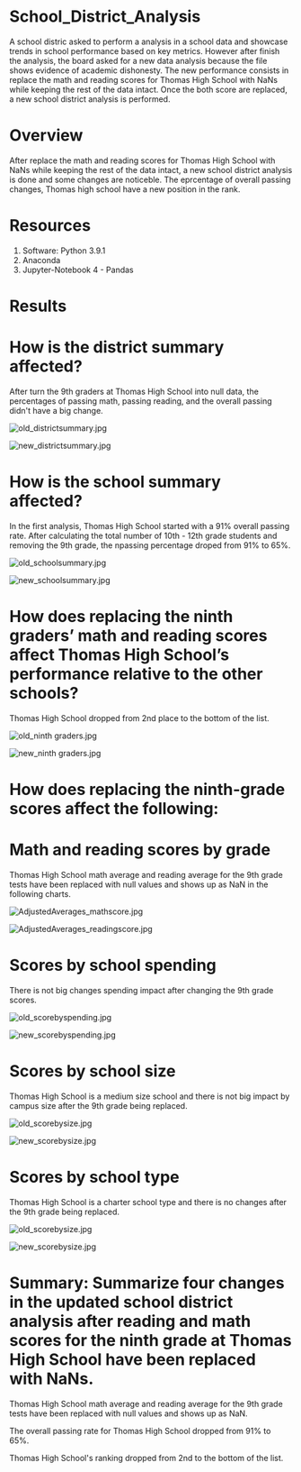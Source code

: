 # School_District_Analysis

A school distric asked to perform a analysis in a school data and showcase trends in school performance based on key metrics. However after finish the analysis, the board asked for a new data analysis because the file shows evidence of academic dishonesty. The new performance consists in replace the math and reading scores for Thomas High School with NaNs while keeping the rest of the data intact. Once the both score are replaced, a new school district analysis is performed. 

# Overview 

After replace the math and reading scores for Thomas High School with NaNs while keeping the rest of the data intact, a new school district analysis is done and some changes are noticeble. The eprcentage of overall passing changes, Thomas high school have a new position in the rank.

# Resources

1. Software: Python 3.9.1
2. Anaconda
3. Jupyter-Notebook
4 - Pandas

# Results

# How is the district summary affected?

After turn the 9th graders at Thomas High School into null data, the percentages of passing math, passing reading, and the overall passing didn't have a big change. 

![old_districtsummary.jpg](https://github.com/jeperes/School_District_Analysis/blob/main/resources/old_districtsummary.jpg)

![new_districtsummary.jpg](https://github.com/jeperes/School_District_Analysis/blob/main/resources/new_districtsummary.jpg)

# How is the school summary affected?

In the first analysis, Thomas High School started with a 91% overall passing rate. After calculating the total number of 10th - 12th grade students and removing the 9th grade, the npassing percentage droped from 91% to 65%. 

![old_schoolsummary.jpg](https://github.com/jeperes/School_District_Analysis/blob/main/resources/old_schoolsummary.jpg)

![new_schoolsummary.jpg](https://github.com/jeperes/School_District_Analysis/blob/main/resources/new_schoolsummary.jpg)

# How does replacing the ninth graders’ math and reading scores affect Thomas High School’s performance relative to the other schools?

Thomas High School dropped from 2nd place to the bottom of the list.

![old_ninth graders.jpg](https://github.com/jeperes/School_District_Analysis/blob/main/resources/old_ninth%20graders.jpg)

![new_ninth graders.jpg](https://github.com/jeperes/School_District_Analysis/blob/main/resources/new_ninth%20graders.jpg)

# How does replacing the ninth-grade scores affect the following:

# Math and reading scores by grade

Thomas High School math average and reading average for the 9th grade tests have been replaced with null values and shows up as NaN in the following charts.

![AdjustedAverages_mathscore.jpg](https://github.com/jeperes/School_District_Analysis/blob/main/resources/AdjustedAverages_mathscore.jpg)

![AdjustedAverages_readingscore.jpg](https://github.com/jeperes/School_District_Analysis/blob/main/resources/AdjustedAverages_readingscore.jpg)

# Scores by school spending

There is not big changes spending impact after changing the 9th grade scores.

![old_scorebyspending.jpg](https://github.com/jeperes/School_District_Analysis/blob/main/resources/old_scorebyspending.jpg)

![new_scorebyspending.jpg](https://github.com/jeperes/School_District_Analysis/blob/main/resources/new_scorebyspending.jpg)

# Scores by school size

Thomas High School is a medium size school and there is not big impact by campus size after the 9th grade being replaced.

![old_scorebysize.jpg](https://github.com/jeperes/School_District_Analysis/blob/main/resources/old_scorebysize.jpg)

![new_scorebysize.jpg](https://github.com/jeperes/School_District_Analysis/blob/main/resources/new_scorebysize.jpg)

# Scores by school type

Thomas High School is a charter school type and there is no changes after the 9th grade being replaced.

![old_scorebysize.jpg](https://github.com/jeperes/School_District_Analysis/blob/main/resources/old_scorebytype.jpg)

![new_scorebysize.jpg](https://github.com/jeperes/School_District_Analysis/blob/main/resources/new_scorebytype.jpg)

# Summary: Summarize four changes in the updated school district analysis after reading and math scores for the ninth grade at Thomas High School have been replaced with NaNs.

Thomas High School math average and reading average for the 9th grade tests have been replaced with null values and shows up as NaN.

The overall passing rate for Thomas High School dropped from 91% to 65%.

Thomas High School's ranking dropped from 2nd to the bottom of the list.


